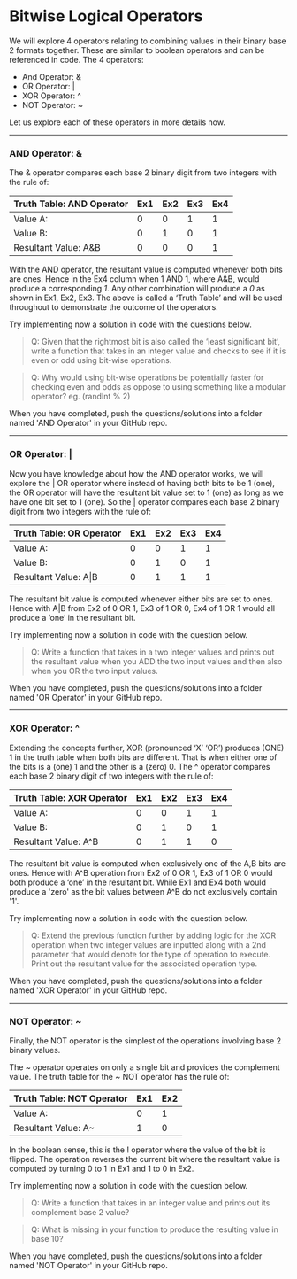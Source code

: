 # Bitwise Logical Operators

We will explore 4 operators relating to combining values in their binary base 2 formats together.  These are similar to boolean operators and can be referenced in code.  The 4 operators:

  - And Operator:  &
  - OR Operator:  |
  - XOR Operator:  ^
  - NOT Operator:  ~

Let us explore each of these operators in more details now.
_____________________
### AND Operator: &
The & operator compares each base 2 binary digit from two integers with the rule of:

| Truth Table: AND Operator | Ex1 | Ex2 | Ex3 | Ex4 |
|---------------------------|-----|-----|-----|-----|
| Value A:                  | 0   | 0   | 1   | 1   |
| Value B:                  | 0   | 1   | 0   | 1   |
| Resultant Value:  A&B     | 0   | 0   | 0   | 1   |

With the AND operator, the resultant value is computed whenever both bits are ones.  Hence in the Ex4 column when 1 AND 1, where A&B, would produce a corresponding *1*.  Any other combination will produce a *0* as shown in Ex1, Ex2, Ex3.  The above is called a ‘Truth Table’ and will be used throughout to demonstrate the outcome of the operators.

Try implementing now a solution in code with the questions below.

>Q:  Given that the rightmost bit is also called the ‘least significant bit’, write a function that takes in an integer value and checks to see if it is even or odd using bit-wise operations.

>Q:  Why would using bit-wise operations be potentially faster for checking even and odds as oppose to using something like a modular operator? eg. (randInt % 2)

When you have completed, push the questions/solutions into a folder named 'AND Operator' in your GitHub repo.
_____________________
### OR Operator: |

Now you have knowledge about how the AND operator works, we will explore the | OR operator where instead of having both bits to be 1 (one), the OR operator will have the resultant bit value set to 1 (one) as long as we have one bit set to 1 (one).  So the | operator compares each base 2 binary digit from two integers with the rule of:

| Truth Table: OR Operator | Ex1 | Ex2 | Ex3 | Ex4 |
|---------------------------|-----|-----|-----|-----|
| Value A:                  | 0   | 0   | 1   | 1   |
| Value B:                  | 0   | 1   | 0   | 1   |
| Resultant Value:  A\|B   | 0   | 1   | 1   | 1   |

The resultant bit value is computed whenever either bits are set to ones.  Hence with A|B from Ex2 of 0 OR 1, Ex3 of 1 OR 0, Ex4 of 1 OR 1 would all produce a ‘one’ in the resultant bit.

Try implementing now a solution in code with the question below.

>Q:  Write a function that takes in a two integer values and prints out the resultant value when you ADD the two input values and then also when you OR the two input values.

When you have completed, push the questions/solutions into a folder named 'OR Operator' in your GitHub repo.
_____________________
### XOR Operator: ^

Extending the concepts further, XOR (pronounced ‘X’ ‘OR’) produces (ONE) 1 in the truth table when both bits are different.  That is when either one of the bits is a (one) 1 and the other is a (zero) 0.
The ^ operator compares each base 2 binary digit of two integers with the rule of:

| Truth Table: XOR Operator | Ex1 | Ex2 | Ex3 | Ex4 |
|---------------------------|-----|-----|-----|-----|
| Value A:                  | 0   | 0   | 1   | 1   |
| Value B:                  | 0   | 1   | 0   | 1   |
| Resultant Value:  A^B   | 0   | 1   | 1   | 0   |

The resultant bit value is computed when exclusively one of the A,B  bits are ones.  Hence with A^B operation from Ex2 of 0 OR 1, Ex3 of 1 OR 0 would both produce a ‘one’ in the resultant bit.  While Ex1 and Ex4 both would produce a 'zero' as the bit values between A^B do not exclusively contain '1'.

Try implementing now a solution in code with the question below.

>Q:  Extend the previous function further by adding logic for the XOR operation when two integer values are inputted along with a 2nd parameter that would denote for the type of operation to execute.  Print out the resultant value for the associated operation type.

When you have completed, push the questions/solutions into a folder named 'XOR Operator' in your GitHub repo.
_____________________
### NOT Operator: ~

Finally, the NOT operator is the simplest of the operations involving base 2 binary values.

The ~ operator operates on only a single bit and provides the complement value.  The truth table for the ~ NOT operator has the rule of:

| Truth Table: NOT Operator | Ex1 | Ex2 |
|---------------------------|-----|-----|
| Value A:                  | 0   | 1   |
| Resultant Value:  A~      | 1   | 0   |

In the boolean sense, this is the ! operator where the value of the bit is flipped.  The operation reverses the current bit where the resultant value is computed by turning 0 to 1 in Ex1 and 1 to 0 in Ex2.   

Try implementing now a solution in code with the question below.
>Q:  Write a function that takes in an integer value and prints out its complement base 2 value?

>Q:  What is missing in your function to produce the resulting value in base 10?

When you have completed, push the questions/solutions into a folder named 'NOT Operator' in your GitHub repo.